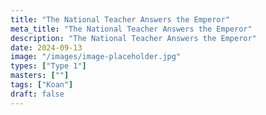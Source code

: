 ```yaml
---
title: "The National Teacher Answers the Emperor"
meta_title: "The National Teacher Answers the Emperor"
description: "The National Teacher Answers the Emperor"
date: 2024-09-13
image: "/images/image-placeholder.jpg"
types: ["Type 1"]
masters: [""]
tags: ["Koan"]
draft: false
---
```



